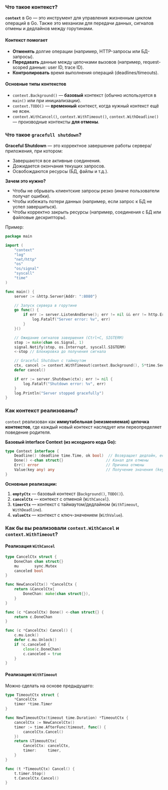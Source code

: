 ### Что такое контекст?

**`context`** в Go — это инструмент для управления жизненным циклом операций в Go. 
Также это механизм для передачи данных, сигналов отмены и дедлайнов между горутинами. 

#### Контекст помогает

- **Отменять** долгие операции (например, HTTP-запросы или БД-запросы).
- **Передавать** данные между цепочками вызовов (например, request-scoped данные: user ID, trace ID).
- **Контролировать** время выполнения операций (deadlines/timeouts).

#### Основные типы контекстов

- `context.Background()` — **базовый** контекст (обычно используется в `main()` или при инициализации).
- `context.TODO()` — **временный** контекст, когда нужный контекст ещё не ясен.
- `context.WithCancel()`, `context.WithTimeout()`, `context.WithDeadline()` — производные контексты **для отмены**.

### Что такое `gracefull shutdown`?

**Graceful Shutdown** — это корректное завершение работы сервера/приложения, при котором:
- Завершаются все активные соединения.
- Дожидается окончания текущих запросов.
- Освобождаются ресурсы (БД, файлы и т.д.).

**Зачем это нужно?**
- Чтобы не обрывать клиентские запросы резко (иначе пользователи получат ошибки).
- Чтобы избежать потери данных (например, если запрос к БД не успел завершиться).
- Чтобы корректно закрыть ресурсы (например, соединения с БД или файловые дескрипторы).

Пример:

```go
package main

import (
	"context"
	"log"
	"net/http"
	"os"
	"os/signal"
	"syscall"
	"time"
)

func main() {
	server := &http.Server{Addr: ":8080"}

	// Запуск сервера в горутине
	go func() {
		if err := server.ListenAndServe(); err != nil && err != http.ErrServerClosed {
			log.Fatalf("Server error: %v", err)
		}
	}()

	// Ожидание сигналов завершения (Ctrl+C, SIGTERM)
	stop := make(chan os.Signal, 1)
	signal.Notify(stop, os.Interrupt, syscall.SIGTERM)
	<-stop // Блокировка до получения сигнала

	// Graceful Shutdown с таймаутом
	ctx, cancel := context.WithTimeout(context.Background(), 5*time.Second)
	defer cancel()

	if err := server.Shutdown(ctx); err != nil {
		log.Fatalf("Shutdown error: %v", err)
	}
	log.Println("Server stopped gracefully")
}
```

### Как контекст реализованы?

`context` реализован как **иммутабельная (неизменяемая) цепочка контекстов**, где каждый новый контекст наследует или переопределяет поведение родителя.

**Базовый interface Context (из исходного кода Go):**

```go
type Context interface {
    Deadline() (deadline time.Time, ok bool)  // Возвращает дедлайн, если есть
    Done() <-chan struct{}                   // Канал для отмены
    Err() error                              // Причина отмены
    Value(key any) any                       // Получение значения (key, value)
}
```

**Основные реализации:**
1. **`emptyCtx`** — базовый контекст (`Background()`, `TODO()`).    
2. **`cancelCtx`** — контекст с отменой (`WithCancel`).
3. **`timerCtx`** — контекст с таймаутом/дедлайном (`WithTimeout`, `WithDeadline`).
4. **`valueCtx`** — контекст с ключ-значением (`WithValue`).

### Как бы вы реализовали `context.WithCancel` и `context.WithTimeout`?

#### Реализация `WithCancel`

```go
type CancelCtx struct {
    DoneChan chan struct{}
    mu       sync.Mutex
    canceled bool
}

func NewCancelCtx() *CancelCtx {
    return &CancelCtx{
        DoneChan: make(chan struct{}),
    }
}

func (c *CancelCtx) Done() <-chan struct{} {
    return c.DoneChan
}

func (c *CancelCtx) Cancel() {
    c.mu.Lock()
    defer c.mu.Unlock()
    if !c.canceled {
        close(c.DoneChan)
        c.canceled = true
    }
}
```

#### Реализация `WithTimeout`

Можно сделать на основе предыдущего:

```go
type TimeoutCtx struct {
    *CancelCtx
    timer *time.Timer
}

func NewTimeoutCtx(timeout time.Duration) *TimeoutCtx {
    cancelCtx := NewCancelCtx()
    timer := time.AfterFunc(timeout, func() {
        cancelCtx.Cancel()
    })
    return &TimeoutCtx{
        CancelCtx: cancelCtx,
        timer:     timer,
    }
}

func (t *TimeoutCtx) Cancel() {
    t.timer.Stop()
    t.CancelCtx.Cancel()
}
```

